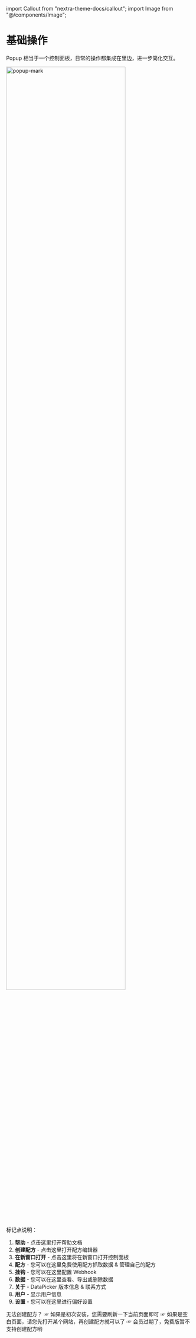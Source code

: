 import Callout from "nextra-theme-docs/callout";
import Image from "@/components/Image";

# 基础操作

Popup 相当于一个控制面板，日常的操作都集成在里边，进一步简化交互。

<Image src="/screenshots/popup.png" width="80%" height="auto" alt="popup-mark" />

标记点说明：

1. **帮助** - 点击这里打开帮助文档
2. **创建配方** - 点击这里打开配方编辑器
3. **在新窗口打开** - 点击这里将在新窗口打开控制面板
4. **配方** - 您可以在这里免费使用配方抓取数据 & 管理自己的配方
5. **挂钩** - 您可以在这里配置 Webhook
6. **数据** - 您可以在这里查看、导出或删除数据
7. **关于** - DataPicker 版本信息 & 联系方式
8. **用户** - 显示用户信息
9. **设置** - 您可以在这里进行偏好设置

<Callout emoji="⚠️">
无法创建配方？  
☞ 如果是初次安装，您需要刷新一下当前页面即可  
☞ 如果是空白页面，请您先打开某个网站，再创建配方就可以了  
☞ 会员过期了，免费版暂不支持创建配方哟
</Callout>
